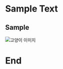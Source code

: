 # Sample Text
## Sample
![고양이 이미지](https://img.freepik.com/free-photo/the-red-or-white-cat-i-on-white-studio_155003-13189.jpg?w=740&t=st=1706077186~exp=1706077786~hmac=d83f8982670758bde2871389679a767dfcdb2946c5a0d5bba1cbd7e852a93435)

# End
